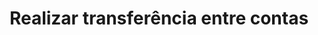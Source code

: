 ---
title: Realizar transferência entre contas
api:
  file: readme-hml-corebank.json
  operationId: post_v1-account-transfer
hidden: false
---